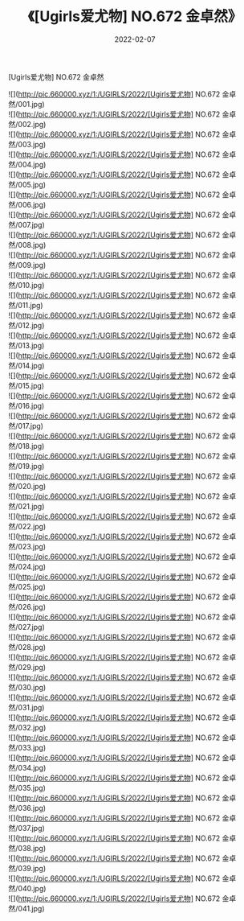 ﻿---
layout: post
title:  《[Ugirls爱尤物] NO.672 金卓然》
date:   2022-02-07
img: http://pic.660000.xyz/1:/UGIRLS/2022/[Ugirls爱尤物] NO.672 金卓然/000.jpg
categories: [美女, 清纯, 唯美]
---

[Ugirls爱尤物] NO.672 金卓然

 ![](http://pic.660000.xyz/1:/UGIRLS/2022/[Ugirls爱尤物] NO.672 金卓然/001.jpg) <br>![](http://pic.660000.xyz/1:/UGIRLS/2022/[Ugirls爱尤物] NO.672 金卓然/002.jpg) <br>![](http://pic.660000.xyz/1:/UGIRLS/2022/[Ugirls爱尤物] NO.672 金卓然/003.jpg) <br>![](http://pic.660000.xyz/1:/UGIRLS/2022/[Ugirls爱尤物] NO.672 金卓然/004.jpg) <br>![](http://pic.660000.xyz/1:/UGIRLS/2022/[Ugirls爱尤物] NO.672 金卓然/005.jpg) <br>![](http://pic.660000.xyz/1:/UGIRLS/2022/[Ugirls爱尤物] NO.672 金卓然/006.jpg) <br>![](http://pic.660000.xyz/1:/UGIRLS/2022/[Ugirls爱尤物] NO.672 金卓然/007.jpg) <br>![](http://pic.660000.xyz/1:/UGIRLS/2022/[Ugirls爱尤物] NO.672 金卓然/008.jpg) <br>![](http://pic.660000.xyz/1:/UGIRLS/2022/[Ugirls爱尤物] NO.672 金卓然/009.jpg) <br>![](http://pic.660000.xyz/1:/UGIRLS/2022/[Ugirls爱尤物] NO.672 金卓然/010.jpg) <br>![](http://pic.660000.xyz/1:/UGIRLS/2022/[Ugirls爱尤物] NO.672 金卓然/011.jpg) <br>![](http://pic.660000.xyz/1:/UGIRLS/2022/[Ugirls爱尤物] NO.672 金卓然/012.jpg) <br>![](http://pic.660000.xyz/1:/UGIRLS/2022/[Ugirls爱尤物] NO.672 金卓然/013.jpg) <br>![](http://pic.660000.xyz/1:/UGIRLS/2022/[Ugirls爱尤物] NO.672 金卓然/014.jpg) <br>![](http://pic.660000.xyz/1:/UGIRLS/2022/[Ugirls爱尤物] NO.672 金卓然/015.jpg) <br>![](http://pic.660000.xyz/1:/UGIRLS/2022/[Ugirls爱尤物] NO.672 金卓然/016.jpg) <br>![](http://pic.660000.xyz/1:/UGIRLS/2022/[Ugirls爱尤物] NO.672 金卓然/017.jpg) <br>![](http://pic.660000.xyz/1:/UGIRLS/2022/[Ugirls爱尤物] NO.672 金卓然/018.jpg) <br>![](http://pic.660000.xyz/1:/UGIRLS/2022/[Ugirls爱尤物] NO.672 金卓然/019.jpg) <br>![](http://pic.660000.xyz/1:/UGIRLS/2022/[Ugirls爱尤物] NO.672 金卓然/020.jpg) <br>![](http://pic.660000.xyz/1:/UGIRLS/2022/[Ugirls爱尤物] NO.672 金卓然/021.jpg) <br>![](http://pic.660000.xyz/1:/UGIRLS/2022/[Ugirls爱尤物] NO.672 金卓然/022.jpg) <br>![](http://pic.660000.xyz/1:/UGIRLS/2022/[Ugirls爱尤物] NO.672 金卓然/023.jpg) <br>![](http://pic.660000.xyz/1:/UGIRLS/2022/[Ugirls爱尤物] NO.672 金卓然/024.jpg) <br>![](http://pic.660000.xyz/1:/UGIRLS/2022/[Ugirls爱尤物] NO.672 金卓然/025.jpg) <br>![](http://pic.660000.xyz/1:/UGIRLS/2022/[Ugirls爱尤物] NO.672 金卓然/026.jpg) <br>![](http://pic.660000.xyz/1:/UGIRLS/2022/[Ugirls爱尤物] NO.672 金卓然/027.jpg) <br>![](http://pic.660000.xyz/1:/UGIRLS/2022/[Ugirls爱尤物] NO.672 金卓然/028.jpg) <br>![](http://pic.660000.xyz/1:/UGIRLS/2022/[Ugirls爱尤物] NO.672 金卓然/029.jpg) <br>![](http://pic.660000.xyz/1:/UGIRLS/2022/[Ugirls爱尤物] NO.672 金卓然/030.jpg) <br>![](http://pic.660000.xyz/1:/UGIRLS/2022/[Ugirls爱尤物] NO.672 金卓然/031.jpg) <br>![](http://pic.660000.xyz/1:/UGIRLS/2022/[Ugirls爱尤物] NO.672 金卓然/032.jpg) <br>![](http://pic.660000.xyz/1:/UGIRLS/2022/[Ugirls爱尤物] NO.672 金卓然/033.jpg) <br>![](http://pic.660000.xyz/1:/UGIRLS/2022/[Ugirls爱尤物] NO.672 金卓然/034.jpg) <br>![](http://pic.660000.xyz/1:/UGIRLS/2022/[Ugirls爱尤物] NO.672 金卓然/035.jpg) <br>![](http://pic.660000.xyz/1:/UGIRLS/2022/[Ugirls爱尤物] NO.672 金卓然/036.jpg) <br>![](http://pic.660000.xyz/1:/UGIRLS/2022/[Ugirls爱尤物] NO.672 金卓然/037.jpg) <br>![](http://pic.660000.xyz/1:/UGIRLS/2022/[Ugirls爱尤物] NO.672 金卓然/038.jpg) <br>![](http://pic.660000.xyz/1:/UGIRLS/2022/[Ugirls爱尤物] NO.672 金卓然/039.jpg) <br>![](http://pic.660000.xyz/1:/UGIRLS/2022/[Ugirls爱尤物] NO.672 金卓然/040.jpg) <br>![](http://pic.660000.xyz/1:/UGIRLS/2022/[Ugirls爱尤物] NO.672 金卓然/041.jpg) <br>